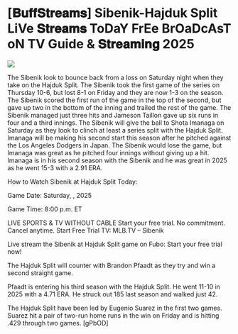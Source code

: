 # [𝐁𝐮𝐟𝐟𝐒𝐭𝐫𝐞𝐚𝐦𝐬] Sibenik-Hajduk Split LiVe 𝐒𝐭𝐫𝐞𝐚𝐦𝐬 ToDaY FrEe BrOaDcAsT oN TV Guide & 𝐒𝐭𝐫𝐞𝐚𝐦𝐢𝐧𝐠  2025  
  
  
[![](https://i.imgur.com/qSNzIqt.png)](https://movie.rssnews.media/ruAyKlYb.php)  
  
The Sibenik look to bounce back from a loss on Saturday night when they take on the Hajduk Split. The Sibenik took the first game of the series on Thursday 10-6, but lost 8-1 on Friday and they are now 1-3 on the season. The Sibenik scored the first run of the game in the top of the second, but gave up two in the bottom of the inning and trailed the rest of the game. The Sibenik managed just three hits and Jameson Taillon gave up six runs in four and a third innings. The Sibenik will give the ball to Shota Imanaga on Saturday as they look to clinch at least a series split with the Hajduk Split. Imanaga will be making his second start this season after he pitched against the Los Angeles Dodgers in Japan. The Sibenik would lose the game, but Imanaga was great as he pitched four innings without giving up a hit. Imanaga is in his second season with the Sibenik and he was great in 2025 as he went 15-3 with a 2.91 ERA.

How to Watch Sibenik at Hajduk Split Today:

Game Date: Saturday, , 2025

Game Time: 8:00 p.m. ET

LIVE SPORTS & TV WITHOUT CABLE
Start your free trial. No commitment. Cancel anytime.
Start Free Trial
TV: MLB.TV – Sibenik

Live stream the Sibenik at Hajduk Split game on Fubo: Start your free trial now!

The Hajduk Split will counter with Brandon Pfaadt as they try and win a second straight game.

Pfaadt is entering his third season with the Hajduk Split. He went 11-10 in 2025 with a 4.71 ERA. He struck out 185 last season and walked just 42.

The Hajduk Split have been led by Eugenio Suarez in the first two games. Suarez hit a pair of two-run home runs in the win on Friday and is hitting .429 through two games. [gPbOD]
